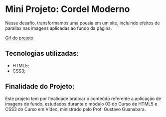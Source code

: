 # Mini Projeto: Cordel Moderno

Nesse desafio, transformamos uma 
poesia em um site, incluindo efeitos de 
parallax nas imagens aplicadas ao fundo 
da página.

[Gif do projeto](imagens/projeto-cordel-paralax.gif)

## Tecnologias utilizadas:

- HTML5;
- CSS3;

## Finalidade do Projeto:

Este projeto tem por finalidade praticar o conteúdo referente a aplicação de imagens de fundo, estudados durante o módulo 03 do Curso de HTML5 e CSS3 do Curso em Vídeo, ministrado pelo Prof. Gustavo Guanabara.